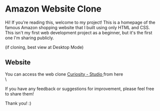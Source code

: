 # Amazon Website Clone

Hi! If you're reading this, welcome to my project! This is a homepage of the famous Amazon shopping website that I built using only HTML and CSS. This isn't my first web development project as a beginner, but it's the first one I'm sharing publicly.

(if cloning, best view at Desktop Mode)

## Website 

You can access the web clone [Curiosity - Studio ](https://mycuriosity.netlify.app/webpages/amazonclone/) from here 
  \
  \

If you have any feedback or suggestions for improvement, please feel free to share them!

Thank you! :)
